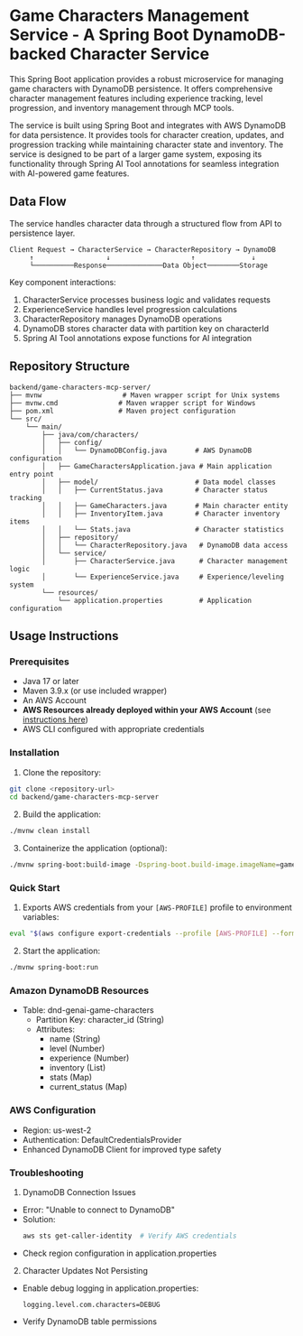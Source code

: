 # Game Characters Management Service - A Spring Boot DynamoDB-backed Character Service

This Spring Boot application provides a robust microservice for managing game characters with DynamoDB persistence. It offers comprehensive character management features including experience tracking, level progression, and inventory management through MCP tools.

The service is built using Spring Boot and integrates with AWS DynamoDB for data persistence. It provides tools for character creation, updates, and progression tracking while maintaining character state and inventory. The service is designed to be part of a larger game system, exposing its functionality through Spring AI Tool annotations for seamless integration with AI-powered game features.

## Data Flow
The service handles character data through a structured flow from API to persistence layer.

```ascii
Client Request → CharacterService → CharacterRepository → DynamoDB
     ↑                  ↓                    ↑              ↓
     └──────────Response──────────────Data Object────────Storage
```

Key component interactions:
1. CharacterService processes business logic and validates requests
2. ExperienceService handles level progression calculations
3. CharacterRepository manages DynamoDB operations
4. DynamoDB stores character data with partition key on characterId
5. Spring AI Tool annotations expose functions for AI integration

## Repository Structure
```
backend/game-characters-mcp-server/
├── mvnw                    # Maven wrapper script for Unix systems
├── mvnw.cmd               # Maven wrapper script for Windows
├── pom.xml                # Maven project configuration
└── src/
    └── main/
        ├── java/com/characters/
        │   ├── config/
        │   │   └── DynamoDBConfig.java       # AWS DynamoDB configuration
        │   ├── GameCharactersApplication.java # Main application entry point
        │   ├── model/                        # Data model classes
        │   │   ├── CurrentStatus.java        # Character status tracking
        │   │   ├── GameCharacters.java       # Main character entity
        │   │   ├── InventoryItem.java        # Character inventory items
        │   │   └── Stats.java                # Character statistics
        │   ├── repository/
        │   │   └── CharacterRepository.java   # DynamoDB data access
        │   └── service/
        │       ├── CharacterService.java      # Character management logic
        │       └── ExperienceService.java     # Experience/leveling system
        └── resources/
            └── application.properties         # Application configuration
```

## Usage Instructions
### Prerequisites
- Java 17 or later
- Maven 3.9.x (or use included wrapper)
- An AWS Account
- **AWS Resources already deployed within your AWS Account** (see [instructions here](./../../infrastructure/README.md))
- AWS CLI configured with appropriate credentials

### Installation

1. Clone the repository:
```bash
git clone <repository-url>
cd backend/game-characters-mcp-server
```

2. Build the application:
```bash
./mvnw clean install
```

3. Containerize the application (optional):
```bash
./mvnw spring-boot:build-image -Dspring-boot.build-image.imageName=game-characters-mcp-server
```

### Quick Start

1. Exports AWS credentials from your `[AWS-PROFILE]` profile to environment variables:
```bash
eval "$(aws configure export-credentials --profile [AWS-PROFILE] --format env)"
```

2. Start the application:
```bash
./mvnw spring-boot:run
```

### Amazon DynamoDB Resources

- Table: dnd-genai-game-characters
  - Partition Key: character_id (String)
  - Attributes:
    - name (String)
    - level (Number)
    - experience (Number)
    - inventory (List)
    - stats (Map)
    - current_status (Map)

### AWS Configuration

- Region: us-west-2
- Authentication: DefaultCredentialsProvider
- Enhanced DynamoDB Client for improved type safety

### Troubleshooting

1. DynamoDB Connection Issues
- Error: "Unable to connect to DynamoDB"
- Solution: 
  ```bash
  aws sts get-caller-identity  # Verify AWS credentials
  ```
- Check region configuration in application.properties

2. Character Updates Not Persisting
- Enable debug logging in application.properties:
  ```properties
  logging.level.com.characters=DEBUG
  ```
- Verify DynamoDB table permissions